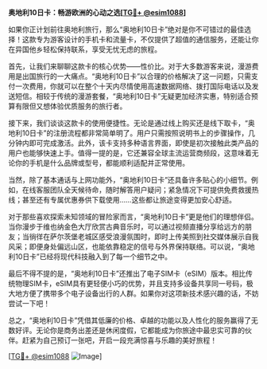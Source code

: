 **奥地利10日卡：畅游欧洲的心动之选[[TG💪+ @esim1088](https://t.me/s/esim1088)]**

如果你正计划前往奥地利旅行，那么“奥地利10日卡”绝对是你不可错过的最佳选择！这款专为游客设计的手机卡和流量卡，不仅提供了超值的通信服务，还能让你在异国他乡轻松保持联系，享受无忧无虑的旅程。

首先，让我们来聊聊这款卡的核心优势——性价比。对于大多数游客来说，漫游费用是出国旅行的一大痛点。“奥地利10日卡”以合理的价格解决了这一问题，只需支付一次费用，你就可以在整个十天内尽情使用高速数据网络、拨打国际电话以及发送短信。相较于传统的漫游套餐，“奥地利10日卡”无疑更加经济实惠，特别适合预算有限但又想体验优质服务的旅行者。

接下来，我们谈谈这款卡的使用便捷性。无论是通过线上购买还是线下取卡，“奥地利10日卡”的注册流程都非常简单明了。用户只需按照说明书上的步骤操作，几分钟内即可完成激活。此外，该卡支持多种语言界面，即使是初次接触此类产品的用户也能够快速上手。值得一提的是，它还兼容全球主流运营商频段，这意味着无论你的手机是什么品牌或型号，都能顺利适配并正常使用。

当然，除了基本通话与上网功能外，“奥地利10日卡”还具备许多贴心的小细节。例如，在线客服团队全天候待命，随时解答用户疑问；紧急情况下可提供免费救援热线；甚至还有专属优惠券供下载使用……这些都让旅途变得更加安心舒适。

对于那些喜欢探索未知领域的冒险家而言，“奥地利10日卡”更是他们的理想伴侣。当你漫步于维也纳金色大厅欣赏古典音乐时，可以通过视频直播分享给远方的朋友；当徜徉在萨尔茨堡老城区感受浪漫氛围时，即时上传美照到社交媒体展示自我风采；即便身处偏远山区，也能依靠稳定的信号与外界保持联络。可以说，“奥地利10日卡”已经将现代科技融入到了每一个细节之中。

最后不得不提的是，“奥地利10日卡”还推出了电子SIM卡（eSIM）版本。相比传统物理SIM卡，eSIM具有更轻便小巧的优势，并且支持多设备共享同一号码，极大地方便了携带多个电子设备出行的人群。如果你对这项新技术感兴趣的话，不妨尝试一下吧！

总之，“奥地利10日卡”凭借其低廉的价格、卓越的功能以及人性化的服务赢得了无数好评。无论你是商务出差还是休闲度假，它都能成为你旅途中最忠实可靠的伙伴。赶紧为自己预订一张吧，开启一段充满惊喜与乐趣的美好旅程！

[[TG💪+ @esim1088](https://t.me/s/esim1088) ![Image](https://i.postimg.cc/4NQfJmqS/Snipaste-2025-05-13-00-14-12.png)]